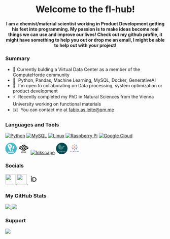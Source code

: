 <!-- header-->
<h1 align="center">Welcome to the fl-hub!</h1>
<h4 align="center">I am a chemist/material scientist working in Product Development getting his feet into programming. My passion is to make ideas become real things we can use and improve our lives! Check out my github profile, it might have something to help you out or drop me an email, I might be able to help out with your project!</h4>

<!-- Current-->
<h3 align="left">Summary</h3>

* 🔭  Currently bulding a Virtual Data Center as a member of the ComputeHorde community
* 🧠  Python, Pandas, Machine Learning, MySQL, Docker, GenerativeAI
* 🤝  I'm open to collaborating on Data processing, system optimization or product development
* ⚡  Recently completed my PhD in Natural Sciences from the Vienna University working on functional materials
* ✉️  You can contact me at [fabio.as.leite@pm.me](mailto:fabio.as.leite@pm.me)


<!-- Language and tools -->
<h3 align="left">Languages and Tools</h3>
<p align="left">
<a href="https://www.python.org/" target="_blank" rel="noreferrer"><img src="https://raw.githubusercontent.com/danielcranney/readme-generator/main/public/icons/skills/python-colored.svg" width="36" height="36" alt="Python" /></a>
<a href="https://www.mysql.com/" target="_blank" rel="noreferrer"><img src="https://raw.githubusercontent.com/danielcranney/readme-generator/main/public/icons/skills/mysql-colored.svg" width="36" height="36" alt="MySQL" /></a>
<a href="https://www.linux.org" target="_blank" rel="noreferrer"><img src="https://raw.githubusercontent.com/danielcranney/readme-generator/main/public/icons/skills/linux-colored.svg" width="36" height="36" alt="Linux" /></a>
<a href="https://www.raspberrypi.org/" target="_blank" rel="noreferrer"><img src="https://raw.githubusercontent.com/danielcranney/readme-generator/main/public/icons/skills/raspberrypi-colored.svg" width="36" height="36" alt="Raspberry Pi" /></a>
<a href="https://cloud.google.com/" target="_blank" rel="noreferrer"><img src="https://raw.githubusercontent.com/danielcranney/readme-generator/main/public/icons/skills/googlecloud-colored.svg" width="36" height="36" alt="Google Cloud" /></a></p>
<a href="https://pop.system76.com/" target="_blank" rel="noreferrer"><img src="https://github.com/fl-hub/icons/blob/main/Icons%20Github%20profile/popos.png?raw=true" width="36" height="36" alt="Pop!OS" /></a>
<a href="https://www.truenas.com/" target="_black" rel"noreferrer"><img src="https://github.com/fl-hub/icons/blob/main/Icons%20Github%20profile/truenas.png?raw=true" width="36" height="36" alt="TrueNAS" /></a>
<a href="https://inkscape.org/" target="_black" rel"noreferrer"><img src="https://github.com/fl-hub/icons/blob/main/Icons%20Github%20profile/inkscape.png?raw=true" width="36" height="36" alt="Inkscape" /></a>
<a href="https://www.latex-project.org/" target="_black" rel"noreferrer"><img src="https://github.com/fl-hub/icons/blob/main/Icons%20Github%20profile/latex.png?raw=true" width="36" height="36" alt="LaTeX" /></a>
<a href="https://www.tableau.com/" target="_black" rel"noreferrer"><img src="https://github.com/fl-hub/icons/blob/main/Icons%20Github%20profile/tableau_white.png?raw=true" width="36" height="36" alt="Tableau" /></a>
</p>

<!-- Socials-->
<h3 align="left">Socials</h3>
<p align="left"> <a href="https://www.github.com/fl-hub" target="_blank" rel="noreferrer"> <picture> <source media="(prefers-color-scheme: dark)" srcset="https://raw.githubusercontent.com/danielcranney/readme-generator/main/public/icons/socials/github-dark.svg" /> <source media="(prefers-color-scheme: light)" srcset="https://raw.githubusercontent.com/danielcranney/readme-generator/main/public/icons/socials/github.svg" /> <img src="https://raw.githubusercontent.com/danielcranney/readme-generator/main/public/icons/socials/github.svg" width="32" height="32" /> </picture> </a> <a href="https://www.linkedin.com/in/fabioleitein" target="_blank" rel="noreferrer"> <picture> <source media="(prefers-color-scheme: dark)" srcset="https://raw.githubusercontent.com/danielcranney/readme-generator/main/public/icons/socials/linkedin-dark.svg" /> <source media="(prefers-color-scheme: light)" srcset="https://raw.githubusercontent.com/danielcranney/readme-generator/main/public/icons/socials/linkedin.svg" /> <img src="https://raw.githubusercontent.com/danielcranney/readme-generator/main/public/icons/socials/linkedin.svg" width="32" height="32" /> </picture> </a> <a href="https://orcid.org/0000-0002-6315-7414 target="_blank" rel="noreferrer"> <picture> <source media="(prefers-color-scheme: dark)" srcset="https://github.com/fl-hub/icons/blob/main/Icons%20Github%20profile/orcidwb.png?raw=true" /> <source media="(prefers-color-scheme: light)" srcset="https://github.com/fl-hub/icons/blob/main/Icons%20Github%20profile/orcidwb.png?raw=true" /> <img src="https://github.com/fl-hub/icons/blob/main/Icons%20Github%20profile/orcidwb.png?raw=true" width="32" height="32" /> </picture> </a></p>

<!-- Metrics -->
<h3 align="left">My GitHub Stats</h3>
<p align="left"><a href="https://github.com/fl-hub">
   <img height="150em" src="https://github-readme-stats.vercel.app/api?username=fl-hub&theme=vue-dark&show_icons=true&hide_border=true&count_private=true">
   <img height="130em" src="https://github-readme-stats.vercel.app/api/top-langs/?username=fl-hub&theme=vue-dark&show_icons=true&hide_border=true&layout=compact">
</a></p>

<!-- Support -->
<h3 align="left">Support</h3>
<p align="left"> <a href="https://www.ko-fi.com/flhub"> <img src="https://storage.ko-fi.com/cdn/kofi2.png?v=3" width="150"/></a>

</p>
